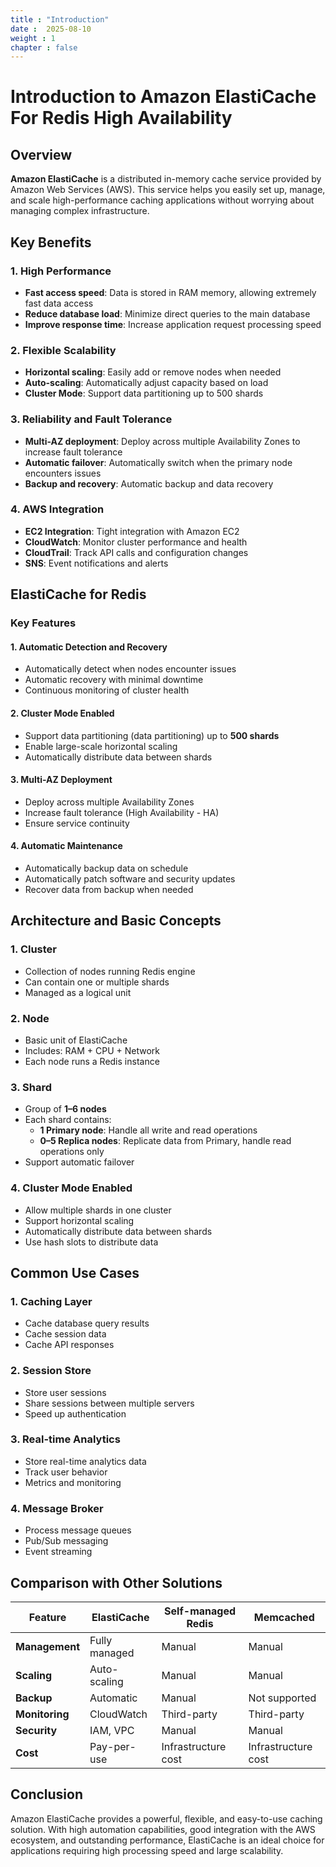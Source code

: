 ```yaml
---
title : "Introduction"
date :  2025-08-10 
weight : 1 
chapter : false
---
```


# Introduction to Amazon ElastiCache For Redis High Availability

## Overview

**Amazon ElastiCache** is a distributed in-memory cache service provided by Amazon Web Services (AWS). This service helps you easily set up, manage, and scale high-performance caching applications without worrying about managing complex infrastructure.

## Key Benefits

### 1. High Performance
- **Fast access speed**: Data is stored in RAM memory, allowing extremely fast data access
- **Reduce database load**: Minimize direct queries to the main database
- **Improve response time**: Increase application request processing speed

### 2. Flexible Scalability
- **Horizontal scaling**: Easily add or remove nodes when needed
- **Auto-scaling**: Automatically adjust capacity based on load
- **Cluster Mode**: Support data partitioning up to 500 shards

### 3. Reliability and Fault Tolerance
- **Multi-AZ deployment**: Deploy across multiple Availability Zones to increase fault tolerance
- **Automatic failover**: Automatically switch when the primary node encounters issues
- **Backup and recovery**: Automatic backup and data recovery

### 4. AWS Integration
- **EC2 Integration**: Tight integration with Amazon EC2
- **CloudWatch**: Monitor cluster performance and health
- **CloudTrail**: Track API calls and configuration changes
- **SNS**: Event notifications and alerts

## ElastiCache for Redis

### Key Features

#### 1. **Automatic Detection and Recovery**
- Automatically detect when nodes encounter issues
- Automatic recovery with minimal downtime
- Continuous monitoring of cluster health

#### 2. **Cluster Mode Enabled**
- Support data partitioning (data partitioning) up to **500 shards**
- Enable large-scale horizontal scaling
- Automatically distribute data between shards

#### 3. **Multi-AZ Deployment**
- Deploy across multiple Availability Zones
- Increase fault tolerance (High Availability - HA)
- Ensure service continuity

#### 4. **Automatic Maintenance**
- Automatically backup data on schedule
- Automatically patch software and security updates
- Recover data from backup when needed

## Architecture and Basic Concepts

### 1. **Cluster**
- Collection of nodes running Redis engine
- Can contain one or multiple shards
- Managed as a logical unit

### 2. **Node**
- Basic unit of ElastiCache
- Includes: RAM + CPU + Network
- Each node runs a Redis instance

### 3. **Shard**
- Group of **1–6 nodes**
- Each shard contains:
  - **1 Primary node**: Handle all write and read operations
  - **0–5 Replica nodes**: Replicate data from Primary, handle read operations only
- Support automatic failover

### 4. **Cluster Mode Enabled**
- Allow multiple shards in one cluster
- Support horizontal scaling
- Automatically distribute data between shards
- Use hash slots to distribute data

## Common Use Cases

### 1. **Caching Layer**
- Cache database query results
- Cache session data
- Cache API responses

### 2. **Session Store**
- Store user sessions
- Share sessions between multiple servers
- Speed up authentication

### 3. **Real-time Analytics**
- Store real-time analytics data
- Track user behavior
- Metrics and monitoring

### 4. **Message Broker**
- Process message queues
- Pub/Sub messaging
- Event streaming

## Comparison with Other Solutions

| Feature | ElastiCache | Self-managed Redis | Memcached |
|---------|-------------|-------------------|-----------|
| **Management** | Fully managed | Manual | Manual |
| **Scaling** | Auto-scaling | Manual | Manual |
| **Backup** | Automatic | Manual | Not supported |
| **Monitoring** | CloudWatch | Third-party | Third-party |
| **Security** | IAM, VPC | Manual | Manual |
| **Cost** | Pay-per-use | Infrastructure cost | Infrastructure cost |

## Conclusion

Amazon ElastiCache provides a powerful, flexible, and easy-to-use caching solution. With high automation capabilities, good integration with the AWS ecosystem, and outstanding performance, ElastiCache is an ideal choice for applications requiring high processing speed and large scalability.